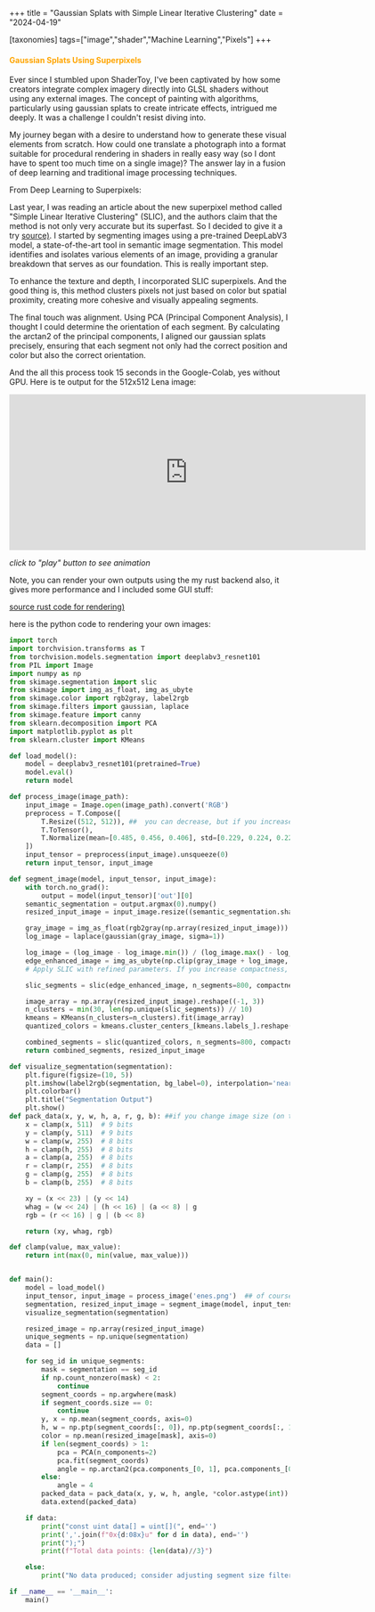 +++
title = "Gaussian Splats with Simple Linear Iterative Clustering"
date = "2024-04-19"

[taxonomies]
tags=["image","shader","Machine Learning","Pixels"]
+++

#### <span style="color:orange;"> Gaussian Splats Using Superpixels</span>


Ever since I stumbled upon ShaderToy, I've been captivated by how some creators integrate complex imagery directly into GLSL shaders without using any external images. The concept of painting with algorithms, particularly using gaussian splats to create intricate effects, intrigued me deeply. It was a challenge I couldn't resist diving into.

My journey began with a desire to understand how to generate these visual elements from scratch. How could one translate a photograph into a format suitable for procedural rendering in shaders in really easy way (so I dont have to spent too much time on a single image)? The answer lay in a fusion of deep learning and traditional image processing techniques.

From Deep Learning to Superpixels:

Last year, I was reading an article about the new superpixel method called "Simple Linear Iterative Clustering" (SLIC), and the authors claim that the method is not only very accurate but its superfast. So I decided to give it a try [source)](https://www.epfl.ch/labs/ivrl/research/slic-superpixels/). I started by segmenting images using a pre-trained DeepLabV3 model, a state-of-the-art tool in semantic image segmentation. This model identifies and isolates various elements of an image, providing a granular breakdown that serves as our foundation. This is really important step. 

To enhance the texture and depth, I incorporated SLIC superpixels. And the good thing is, this method clusters pixels not just based on color but spatial proximity, creating more cohesive and visually appealing segments.


The final touch was alignment. Using PCA (Principal Component Analysis), I thought I could determine the orientation of each segment. By calculating the arctan2 of the principal components, I aligned our gaussian splats precisely, ensuring that each segment not only had the correct position and color but also the correct orientation.

And the all this process took 15 seconds in the Google-Colab, yes without GPU. Here is te output for the 512x512 Lena image:

<iframe width="640" height="280" frameborder="0" src="https://www.shadertoy.com/embed/4cVGWt?gui=true&t=10&paused=true&muted=false" allowfullscreen></iframe>

*click to "play" button to see animation*

Note, you can render your own outputs using the my rust backend also, it gives more performance and I included some GUI stuff:

[source rust code for rendering)](https://github.com/altunenes/rusty_art/blob/master/src/gaussiansplat.rs)


here is the python code to rendering your own images:

```python
import torch
import torchvision.transforms as T
from torchvision.models.segmentation import deeplabv3_resnet101
from PIL import Image
import numpy as np
from skimage.segmentation import slic
from skimage import img_as_float, img_as_ubyte
from skimage.color import rgb2gray, label2rgb
from skimage.filters import gaussian, laplace 
from skimage.feature import canny
from sklearn.decomposition import PCA
import matplotlib.pyplot as plt
from sklearn.cluster import KMeans

def load_model():
    model = deeplabv3_resnet101(pretrained=True)
    model.eval()
    return model

def process_image(image_path):
    input_image = Image.open(image_path).convert('RGB')
    preprocess = T.Compose([
        T.Resize((512, 512)), ##  you can decrease, but if you increase you have to adjust pack data fn too
        T.ToTensor(),
        T.Normalize(mean=[0.485, 0.456, 0.406], std=[0.229, 0.224, 0.225])
    ])
    input_tensor = preprocess(input_image).unsqueeze(0)
    return input_tensor, input_image

def segment_image(model, input_tensor, input_image):
    with torch.no_grad():
        output = model(input_tensor)['out'][0]
    semantic_segmentation = output.argmax(0).numpy()
    resized_input_image = input_image.resize((semantic_segmentation.shape[1], semantic_segmentation.shape[0]), Image.LANCZOS)

    gray_image = img_as_float(rgb2gray(np.array(resized_input_image)))
    log_image = laplace(gaussian(gray_image, sigma=1))

    log_image = (log_image - log_image.min()) / (log_image.max() - log_image.min())
    edge_enhanced_image = img_as_ubyte(np.clip(gray_image + log_image, 0, 1))
    # Apply SLIC with refined parameters. If you increase compactness, the output will be more "compact" more "circular", so I suggest decrease it as much as possible for the nice "brush" effect for gaussian splats

    slic_segments = slic(edge_enhanced_image, n_segments=800, compactness=30, sigma=1) 

    image_array = np.array(resized_input_image).reshape((-1, 3))
    n_clusters = min(30, len(np.unique(slic_segments)) // 10)
    kmeans = KMeans(n_clusters=n_clusters).fit(image_array)
    quantized_colors = kmeans.cluster_centers_[kmeans.labels_].reshape(resized_input_image.size[::-1] + (3,))

    combined_segments = slic(quantized_colors, n_segments=800, compactness=30, sigma=1)
    return combined_segments, resized_input_image

def visualize_segmentation(segmentation):
    plt.figure(figsize=(10, 5))
    plt.imshow(label2rgb(segmentation, bg_label=0), interpolation='nearest')
    plt.colorbar()
    plt.title("Segmentation Output")
    plt.show()
def pack_data(x, y, w, h, a, r, g, b): ##if you change image size (on torchvision pipeline), you need to change this function too
    x = clamp(x, 511)  # 9 bits 
    y = clamp(y, 511)  # 9 bits
    w = clamp(w, 255)  # 8 bits
    h = clamp(h, 255)  # 8 bits
    a = clamp(a, 255)  # 8 bits
    r = clamp(r, 255)  # 8 bits
    g = clamp(g, 255)  # 8 bits
    b = clamp(b, 255)  # 8 bits

    xy = (x << 23) | (y << 14)
    whag = (w << 24) | (h << 16) | (a << 8) | g
    rgb = (r << 16) | g | (b << 8)

    return (xy, whag, rgb)

def clamp(value, max_value):
    return int(max(0, min(value, max_value)))


def main():
    model = load_model()
    input_tensor, input_image = process_image('enes.png')  ## of course your image... 
    segmentation, resized_input_image = segment_image(model, input_tensor, input_image)
    visualize_segmentation(segmentation)

    resized_image = np.array(resized_input_image)
    unique_segments = np.unique(segmentation)
    data = []

    for seg_id in unique_segments:
        mask = segmentation == seg_id
        if np.count_nonzero(mask) < 2:
            continue
        segment_coords = np.argwhere(mask)
        if segment_coords.size == 0:
            continue
        y, x = np.mean(segment_coords, axis=0)
        h, w = np.ptp(segment_coords[:, 0]), np.ptp(segment_coords[:, 1])
        color = np.mean(resized_image[mask], axis=0)
        if len(segment_coords) > 1: 
            pca = PCA(n_components=2)
            pca.fit(segment_coords)
            angle = np.arctan2(pca.components_[0, 1], pca.components_[0, 0]) * (180 / np.pi) 
        else:
            angle = 4
        packed_data = pack_data(x, y, w, h, angle, *color.astype(int))
        data.extend(packed_data)

    if data:
        print("const uint data[] = uint[](", end='')
        print(','.join(f"0x{d:08x}u" for d in data), end='')
        print(");")
        print(f"Total data points: {len(data)//3}") 

    else:
        print("No data produced; consider adjusting segment size filter or model parameters.")

if __name__ == '__main__':
    main()
```